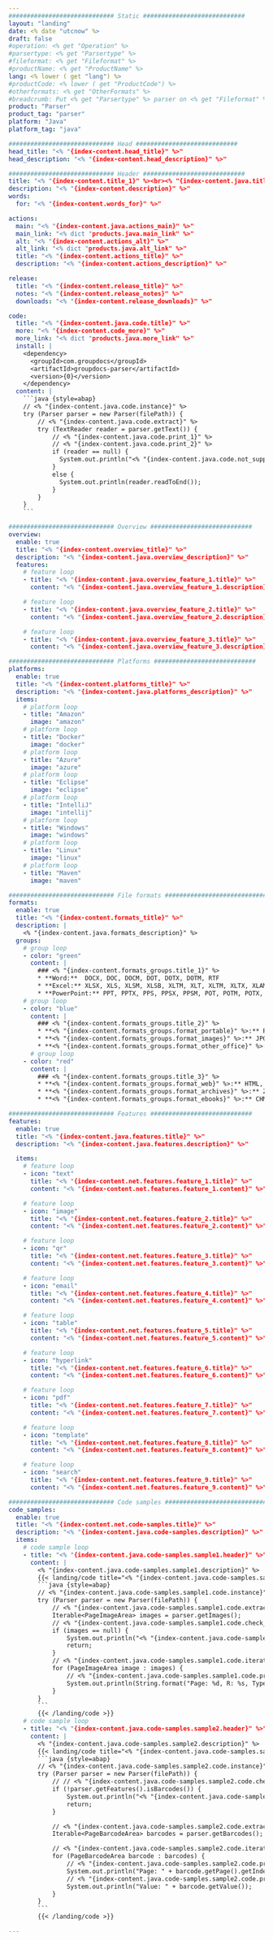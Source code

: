 ```yaml
---
############################# Static ############################
layout: "landing"
date: <% date "utcnow" %>
draft: false
#operation: <% get "Operation" %>
#parsertype: <% get "Parsertype" %>
#fileformat: <% get "Fileformat" %>
#productName: <% get "ProductName" %>
lang: <% lower ( get "lang") %>
#productCode: <% lower ( get "ProductCode") %>
#otherformats: <% get "OtherFormats" %>
#breadcrumb: Put <% get "Parsertype" %> parser on <% get "Fileformat" %> for <% get "ProgLang" %>
product: "Parser"
product_tag: "parser"
platform: "Java"
platform_tag: "java"

############################# Head ############################
head_title: "<% "{index-content.head_title}" %>"
head_description: "<% "{index-content.head_description}" %>"

############################# Header ############################
title: "<% "{index-content.title_1}" %><br><% "{index-content.java.title_2}" %>"
description: "<% "{index-content.description}" %>"
words:
  for: "<% "{index-content.words_for}" %>"

actions:
  main: "<% "{index-content.java.actions_main}" %>"
  main_link: "<% dict "products.java.main_link" %>"
  alt: "<% "{index-content.actions_alt}" %>"
  alt_link: "<% dict "products.java.alt_link" %>"
  title: "<% "{index-content.actions_title}" %>"
  description: "<% "{index-content.actions_description}" %>"

release:
  title: "<% "{index-content.release_title}" %>"
  notes: "<% "{index-content.release_notes}" %>"
  downloads: "<% "{index-content.release_downloads}" %>"

code:
  title: "<% "{index-content.java.code.title}" %>"
  more: "<% "{index-content.code_more}" %>"
  more_link: "<% dict "products.java.more_link" %>"
  install: |
    <dependency>
      <groupId>com.groupdocs</groupId>
      <artifactId>groupdocs-parser</artifactId>
      <version>{0}</version>
    </dependency>
  content: |
    ```java {style=abap}  
    // <% "{index-content.java.code.instance}" %>
    try (Parser parser = new Parser(filePath)) {
        // <% "{index-content.java.code.extract}" %>
        try (TextReader reader = parser.getText()) {
            // <% "{index-content.java.code.print_1}" %>
            // <% "{index-content.java.code.print_2}" %>
            if (reader == null) {
              System.out.println("<% "{index-content.java.code.not_supported}" %>");
            }
            else {
              System.out.println(reader.readToEnd()); 
            }
        }
    }    
    ```

############################# Overview ############################
overview:
  enable: true
  title: "<% "{index-content.overview_title}" %>"
  description: "<% "{index-content.java.overview_description}" %>"
  features:
    # feature loop
    - title: "<% "{index-content.java.overview_feature_1.title}" %>"
      content: "<% "{index-content.java.overview_feature_1.description}" %>"

    # feature loop
    - title: "<% "{index-content.java.overview_feature_2.title}" %>"
      content: "<% "{index-content.java.overview_feature_2.description}" %>"

    # feature loop
    - title: "<% "{index-content.java.overview_feature_3.title}" %>"
      content: "<% "{index-content.java.overview_feature_3.description}" %>"

############################# Platforms ############################
platforms:
  enable: true
  title: "<% "{index-content.platforms_title}" %>"
  description: "<% "{index-content.java.platforms_description}" %>"
  items:
    # platform loop
    - title: "Amazon"
      image: "amazon"
    # platform loop
    - title: "Docker"
      image: "docker"
    # platform loop
    - title: "Azure"
      image: "azure"
    # platform loop
    - title: "Eclipse"
      image: "eclipse"
    # platform loop
    - title: "IntelliJ"
      image: "intellij"
    # platform loop
    - title: "Windows"
      image: "windows"
    # platform loop
    - title: "Linux"
      image: "linux"
    # platform loop
    - title: "Maven"
      image: "maven"

############################# File formats ############################
formats:
  enable: true
  title: "<% "{index-content.formats_title}" %>"
  description: |
    <% "{index-content.java.formats_description}" %>
  groups:
    # group loop
    - color: "green"
      content: |
        ### <% "{index-content.formats_groups.title_1}" %>
        * **Word:**  DOCX, DOC, DOCM, DOT, DOTX, DOTM, RTF
        * **Excel:** XLSX, XLS, XLSM, XLSB, XLTM, XLT, XLTM, XLTX, XLAM, SXC, SpreadsheetML
        * **PowerPoint:** PPT, PPTX, PPS, PPSX, PPSM, POT, POTM, POTX, PPTM
    # group loop
    - color: "blue"
      content: |
        ### <% "{index-content.formats_groups.title_2}" %>
        * **<% "{index-content.formats_groups.format_portable}" %>:** PDF
        * **<% "{index-content.formats_groups.format_images}" %>:** JPG, BMP, PNG, TIFF, GIF, DICOM, WEBP
        * **<% "{index-content.formats_groups.format_other_office}" %>:** ODT, OTT, OTS, ODS, ODP, OTP, ODG
      # group loop
    - color: "red"
      content: |
        ### <% "{index-content.formats_groups.title_3}" %>
        * **<% "{index-content.formats_groups.format_web}" %>:** HTML, MHTML
        * **<% "{index-content.formats_groups.format_archives}" %>:** ZIP, TAR, 7Z
        * **<% "{index-content.formats_groups.format_ebooks}" %>:** CHM, EPUB, FB2, MOBI

############################# Features ############################
features:
  enable: true
  title: "<% "{index-content.java.features.title}" %>"
  description: "<% "{index-content.java.features.description}" %>"

  items:
    # feature loop
    - icon: "text"
      title: "<% "{index-content.net.features.feature_1.title}" %>"
      content: "<% "{index-content.net.features.feature_1.content}" %>"

    # feature loop
    - icon: "image"
      title: "<% "{index-content.net.features.feature_2.title}" %>"
      content: "<% "{index-content.net.features.feature_2.content}" %>"

    # feature loop
    - icon: "qr"
      title: "<% "{index-content.net.features.feature_3.title}" %>"
      content: "<% "{index-content.net.features.feature_3.content}" %>"

    # feature loop
    - icon: "email"
      title: "<% "{index-content.net.features.feature_4.title}" %>"
      content: "<% "{index-content.net.features.feature_4.content}" %>"

    # feature loop
    - icon: "table"
      title: "<% "{index-content.net.features.feature_5.title}" %>"
      content: "<% "{index-content.net.features.feature_5.content}" %>"

    # feature loop
    - icon: "hyperlink"
      title: "<% "{index-content.net.features.feature_6.title}" %>"
      content: "<% "{index-content.net.features.feature_6.content}" %>"

    # feature loop
    - icon: "pdf"
      title: "<% "{index-content.net.features.feature_7.title}" %>"
      content: "<% "{index-content.net.features.feature_7.content}" %>"

    # feature loop
    - icon: "template"
      title: "<% "{index-content.net.features.feature_8.title}" %>"
      content: "<% "{index-content.net.features.feature_8.content}" %>"

    # feature loop
    - icon: "search"
      title: "<% "{index-content.net.features.feature_9.title}" %>"
      content: "<% "{index-content.net.features.feature_9.content}" %>"

############################# Code samples ############################
code_samples:
  enable: true
  title: "<% "{index-content.net.code-samples.title}" %>"
  description: "<% "{index-content.java.code-samples.description}" %>"
  items:
    # code sample loop
    - title: "<% "{index-content.java.code-samples.sample1.header}" %>"
      content: |
        <% "{index-content.java.code-samples.sample1.description}" %>
        {{< landing/code title="<% "{index-content.java.code-samples.sample1.title}" %>">}}
        ```java {style=abap}
        // <% "{index-content.java.code-samples.sample1.code.instance}" %>
        try (Parser parser = new Parser(filePath)) {
            // <% "{index-content.java.code-samples.sample1.code.extract}" %>
            Iterable<PageImageArea> images = parser.getImages();
            // <% "{index-content.java.code-samples.sample1.code.check_null}" %>
            if (images == null) {
                System.out.println("<% "{index-content.java.code-samples.sample1.code.not_supported}" %>");
                return;
            }
            // <% "{index-content.java.code-samples.sample1.code.iterate}" %>
            for (PageImageArea image : images) {
                // <% "{index-content.java.code-samples.sample1.code.print}" %>
                System.out.println(String.format("Page: %d, R: %s, Type: %s", image.getPage().getIndex(), image.getRectangle(), image.getFileType()));
            }
        }
        ```
        {{< /landing/code >}}
    # code sample loop
    - title: "<% "{index-content.java.code-samples.sample2.header}" %>"
      content: |
        <% "{index-content.java.code-samples.sample2.description}" %>
        {{< landing/code title="<% "{index-content.java.code-samples.sample2.title}" %>">}}
        ```java {style=abap}   
        // <% "{index-content.java.code-samples.sample2.code.instance}" %>
        try (Parser parser = new Parser(filePath)) {
            // // <% "{index-content.java.code-samples.sample2.code.check}" %>
            if (!parser.getFeatures().isBarcodes()) {
                System.out.println("<% "{index-content.java.code-samples.sample2.code.not_supported}" %>");
                return;
            }

            // <% "{index-content.java.code-samples.sample2.code.extract}" %>
            Iterable<PageBarcodeArea> barcodes = parser.getBarcodes();

            // <% "{index-content.java.code-samples.sample2.code.iterate}" %>
            for (PageBarcodeArea barcode : barcodes) {
                // <% "{index-content.java.code-samples.sample2.code.print_page_index}" %>
                System.out.println("Page: " + barcode.getPage().getIndex());
                // <% "{index-content.java.code-samples.sample2.code.print_value}" %>
                System.out.println("Value: " + barcode.getValue());
            }
        }
        ```
        {{< /landing/code >}}

---
```

